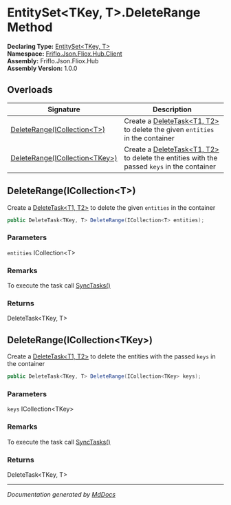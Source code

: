 ﻿<!--  
  <auto-generated>   
    The contents of this file were generated by a tool.  
    Changes to this file may be list if the file is regenerated  
  </auto-generated>   
-->

# EntitySet\<TKey, T\>.DeleteRange Method

**Declaring Type:** [EntitySet\<TKey, T\>](../index.md)  
**Namespace:** [Friflo.Json.Fliox.Hub.Client](../../index.md)  
**Assembly:** Friflo.Json.Fliox.Hub  
**Assembly Version:** 1.0.0

## Overloads

| Signature                                                       | Description                                                                                                                 |
| --------------------------------------------------------------- | --------------------------------------------------------------------------------------------------------------------------- |
| [DeleteRange(ICollection\<T\>)](#deleterangeicollectiont)       | Create a [DeleteTask\<T1, T2\>](../../DeleteTask-2/index.md) to delete the given `entities` in the container                |
| [DeleteRange(ICollection\<TKey\>)](#deleterangeicollectiontkey) | Create a [DeleteTask\<T1, T2\>](../../DeleteTask-2/index.md) to delete the entities with the passed `keys` in the container |

## DeleteRange(ICollection\<T\>)

Create a [DeleteTask\<T1, T2\>](../../DeleteTask-2/index.md) to delete the given `entities` in the container

```csharp
public DeleteTask<TKey, T> DeleteRange(ICollection<T> entities);
```

### Parameters

`entities`  ICollection\<T\>

### Remarks

 To execute the task call [SyncTasks()](../../FlioxClient/methods/SyncTasks.md)

### Returns

DeleteTask\<TKey, T\>

## DeleteRange(ICollection\<TKey\>)

Create a [DeleteTask\<T1, T2\>](../../DeleteTask-2/index.md) to delete the entities with the passed `keys` in the container

```csharp
public DeleteTask<TKey, T> DeleteRange(ICollection<TKey> keys);
```

### Parameters

`keys`  ICollection\<TKey\>

### Remarks

 To execute the task call [SyncTasks()](../../FlioxClient/methods/SyncTasks.md)

### Returns

DeleteTask\<TKey, T\>

___

*Documentation generated by [MdDocs](https://github.com/ap0llo/mddocs)*
